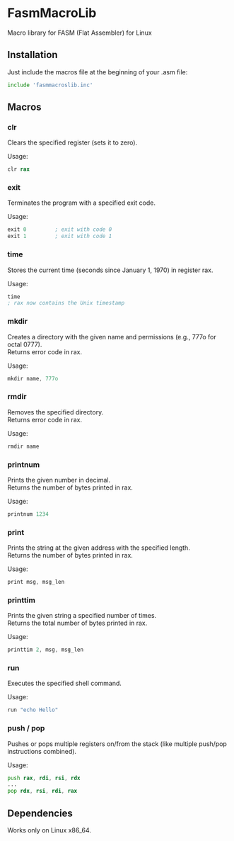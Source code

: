 # FasmMacroLib
Macro library for FASM (Flat Assembler) for Linux

## Installation

Just include the macros file at the beginning of your .asm file:

```asm
include 'fasmmacroslib.inc'
```

## Macros

### clr
Clears the specified register (sets it to zero).

Usage:
```asm
clr rax
```

### exit
Terminates the program with a specified exit code.

Usage:
```asm
exit 0         ; exit with code 0
exit 1         ; exit with code 1
```

### time
Stores the current time (seconds since January 1, 1970) in register rax.

Usage:
```asm
time
; rax now contains the Unix timestamp
```


### mkdir
Creates a directory with the given name and permissions (e.g., 777o for octal 0777).  
Returns error code in rax.

Usage:
```asm
mkdir name, 777o
```


### rmdir
Removes the specified directory.  
Returns error code in rax.

Usage:
```asm
rmdir name
```

### printnum
Prints the given number in decimal.  
Returns the number of bytes printed in rax.

Usage:
```asm
printnum 1234
```


### print
Prints the string at the given address with the specified length.  
Returns the number of bytes printed in rax.

Usage:
```asm
print msg, msg_len
```


### printtim
Prints the given string a specified number of times.  
Returns the total number of bytes printed in rax.

Usage:
```asm
printtim 2, msg, msg_len
```


### run
Executes the specified shell command.

Usage:
```asm
run "echo Hello"
```


### push / pop
Pushes or pops multiple registers on/from the stack (like multiple push/pop instructions combined).

Usage:
```asm
push rax, rdi, rsi, rdx
...
pop rdx, rsi, rdi, rax
```


## Dependencies

Works only on Linux x86_64.